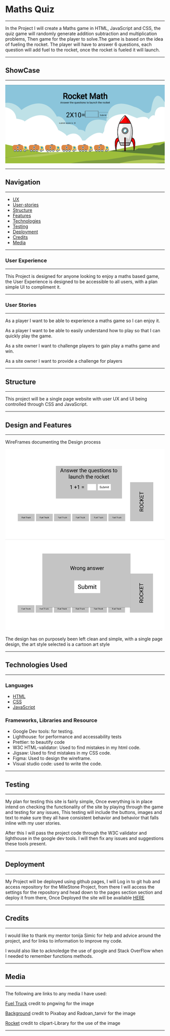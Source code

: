 
# Maths Quiz 

---
 In the Project I will create a Maths game in HTML, JavaScript and CSS, the quiz game will randomly generate addition subtraction and multiplication problems, Then game for the player to solve.The game is based on the idea of fueling the rocket. The player will have to answer 6 questions, each question will add fuel to the rocket, once the rocket is fueled it will launch.


---

 ## ShowCase

---

![Showcase-screenshot](assets/images/wireframes/showcase.png)

---

 ## Navigation

---
* [UX](#User-Experience)
* [User-stories](#user-stories)
* [Structure](#structure)
* [Features](#Design-and-Features)
* [Technologies](#technologies)
* [Testing](#testing)
* [Deployment](#deployment)
* [Credits](#credits)
* [Media](#media)

---

### User Experience 

---

This Project is designed for anyone looking to enjoy a maths based game, the User Experience is designed to be accessible to all users, with a plan simple UI to compliment it.

---

### User Stories

---

As a player I want to be able to experience a maths game so I can enjoy it.

As a player I want to be able to easily understand how to play so that I can quickly play the game.

As a site owner I want to challenge players to gain play a maths game and win.

As a site owner I want to provide a challenge for players

---

## Structure

---
This project will be a single page website with user UX and UI being controlled through CSS and JavaScript.

---

## Design and Features

---
WireFrames documenting the Design process

![wireframe-screenshot](assets/images/wireframes/wireframe1.png)
![wireframe2-screenshot](assets/images/wireframes/wireframe2.png)

The design has on purposely been left clean and simple, with a single page design, the art style selected is a cartoon art style

---

## Technologies Used

---

### Languages

- [HTML](https://en.wikipedia.org/wiki/HTML)
- [CSS](https://en.wikipedia.org/wiki/CSS)
- [JavaScript](https://en.wikipedia.org/wiki/JavaScript)
  
### Frameworks, Libraries and Resource

- Google Dev tools: for testing.
- Lighthouse: for performance and accessability tests
- Prettier: to beautify code
- W3C HTML-validator: Used to find mistakes in my html code.  
- Jigsaw: Used to find mistakes in my CSS code.
- Figma: Used to design the wireframe.
- Visual studio code: used to write the code.

---

## Testing

---

My plan for testing this site is fairly simple, Once everything is in place  intend on checking the functionality of the site by playing through the game and testing for any issues, This testing will include the buttons, images  and text to make sure they all have consistent behavior and behavior that falls inline with my user stories.

After this I will pass the project code through the W3C validator and lighthouse in the google dev tools. I will then fix any issues and suggestions these tools present.



---

## Deployment

---

My Project will be deployed using github pages, I will Log in to git hub and access repository for the MileStone Project, from there I will access the settings for the repository and head down to the pages section section and deploy it from there, Once Deployed the site will be available [HERE](https://continuum-web.github.io/MS2-Math-Quiz/)

---

## Credits
---
I would like to thank my mentor tonija Simic for help and advice around the project, and for links to information to improve my code.

I would also like to acknoledge the use of google and Stack OverFlow when I needed to remember functions methods.

---
## Media
---
The following are links to any media I have used:


[Fuel Truck](https://www.pngwing.com/en/free-png-svski/) credit to pngwing for the image

[Background](https://pixabay.com/vectors/field-sky-hill-landscape-nature-5405232) credit to Pixabay and Radoan_tanvir for the image

[Rocket](http://clipart-library.com/clipart/rocket-cliparts_9.htm) credit to clipart-Library for the use of the image

---

